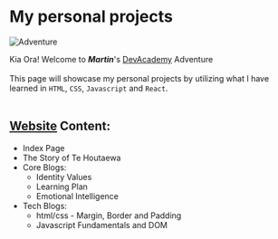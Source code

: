 # My personal projects 
![Adventure](https://img.freepik.com/free-vector/flat-adventure-background-with-mountains_23-2149045825.jpg)

 Kia Ora! Welcome to **_Martin_**'s [DevAcademy](https://devacademy.co.nz/?gclid=Cj0KCQjw27mhBhC9ARIsAIFsETFIM6MFVhEWNHE4phYaLm9LgSWBypcddty_tVSasadIbnbMHGabW9oaAiFtEALw_wcB) Adventure  
&nbsp;    
This page will showcase my personal projects by utilizing what I have learned in `HTML`, `CSS`, `Javascript` and `React`.   
&nbsp;  
## [Website](https://martin-corpus.github.io/index.html) Content:
   + Index Page
   + The Story of Te Houtaewa
   + Core Blogs:  
      + Identity Values
      + Learning Plan
      + Emotional Intelligence
   + Tech Blogs:  
      + html/css - Margin, Border and Padding
      + Javascript Fundamentals and DOM
